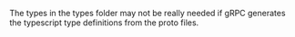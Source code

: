 The types in the types folder may not be really needed if gRPC generates
the typescript type definitions from the proto files.
